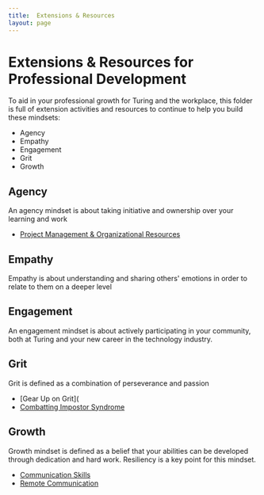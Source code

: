 ```yaml
---
title:  Extensions & Resources
layout: page
---
```

 # Extensions & Resources for Professional Development

To aid in your professional growth for Turing and the workplace, this folder is full of extension activities and resources to continue to help you build these mindsets:
* Agency
* Empathy
* Engagement
* Grit
* Growth

## Agency
An agency mindset is about taking initiative and ownership over your learning and work

* [Project Management & Organizational Resources](project_management_resources)

## Empathy
Empathy is about understanding and sharing others' emotions in order to relate to them on a deeper level


## Engagement
An engagement mindset is about actively participating in your community, both at Turing and your new career in the technology industry.


## Grit
Grit is defined as a combination of perseverance and passion

* [Gear Up on Grit](
* [Combatting Impostor Syndrome](impostor_syndrome)

## Growth
Growth mindset is defined as a belief that your abilities can be developed through dedication and hard work. Resiliency is a key point for this mindset.

* [Communication Skills](communication_skills)
* [Remote Communication](remote_communication)
